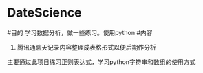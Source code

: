 # DateScience
#目的
学习数据分析，做一些练习。使用python
#内容
1. 腾讯通聊天记录内容整理成表格形式以便后期作分析

主要通过此项目练习正则表达式，学习python字符串和数组的使用方式
